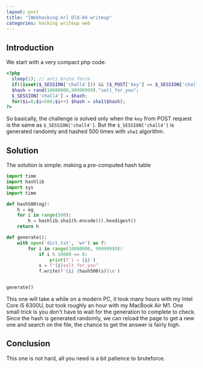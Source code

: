 ```yaml
---
layout: post
title: "[Webhacking.kr] Old-04 writeup"
categories: hacking writeup web
---
```


## Introduction
We start with a very compact php code:

```php
<?php
  sleep(1); // anti brute force
  if((isset($_SESSION['chall4'])) && ($_POST['key'] == $_SESSION['chall4'])) solve(4);
  $hash = rand(10000000,99999999)."salt_for_you";
  $_SESSION['chall4'] = $hash;
  for($i=0;$i<500;$i++) $hash = sha1($hash);
?>
```

So basically, the challenge is solved only when the `key` from POST request is the same as `$_SESSION['chall4']`. But the `$_SESSION['chall4']` is generated randomly and hashed 500 times with `sha1` algorithm.

## Solution
The solution is simple: making a pre-computed hash table
```python
import time
import hashlib
import sys
import time

def hash500(og):
    h = og
    for i in range(500):
        h = hashlib.sha1(h.encode()).hexdigest()
    return h

def generate():
    with open('dict.txt', 'w+') as f:
        for i in range(10000000, 99999999):
            if i % 10000 == 0:
                print(f'i = {i}')
            s = f"{i}salt_for_you"
            f.write(f'{i} {hash500(s)}\n')


generate()
```
This one will take a while on a modern PC, it took many hours with my Intel Core i5 6300U, but took roughly an hour with my MacBook Air M1. One small trick is you don't have to wait for the generation to complete to check. Since the hash is generated randomly, we can reload the page to get a new one and search on the file, the chance to get the answer is fairly high.

## Conclusion
This one is not hard, all you need is a bit patience to bruteforce.
